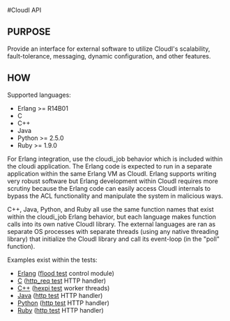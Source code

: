 #CloudI API

## PURPOSE

Provide an interface for external software to utilize CloudI's scalability,
fault-tolerance, messaging, dynamic configuration, and other features.

## HOW

Supported languages:

* Erlang >= R14B01
* C
* C++
* Java
* Python >= 2.5.0
* Ruby >= 1.9.0

For Erlang integration, use the cloudi_job behavior which is included within
the cloudi application.  The Erlang code is expected to run in a separate
application within the same Erlang VM as CloudI.  Erlang supports writing
very robust software but Erlang development within CloudI requires more
scrutiny because the Erlang code can easily access CloudI internals to
bypass the ACL functionality and manipulate the system in malicious ways.

C++, Java, Python, and Ruby all use the same function names that exist within
the cloudi_job Erlang behavior, but each language makes function calls into
its own native CloudI library.  The external languages are ran as separate
OS processes with separate threads (using any native threading library) that
initialize the CloudI library and call its event-loop (in the "poll" function).

Examples exist within the tests:

* [Erlang](https://github.com/okeuday/CloudI/blob/master/src/tests/flood/src/cloudi_job_flood.erl) ([flood test](https://github.com/okeuday/CloudI/blob/master/src/tests/flood/) control module)
* [C](https://github.com/okeuday/CloudI/blob/master/src/tests/http_req/c_src/main.c) ([http_req test](https://github.com/okeuday/CloudI/blob/master/src/tests/http_req/) HTTP handler)
* [C++](https://github.com/okeuday/CloudI/blob/master/src/tests/hexpi/cxx_src/main.cpp) ([hexpi test](https://github.com/okeuday/CloudI/blob/master/src/tests/hexpi/) worker threads)
* [Java](https://github.com/okeuday/CloudI/tree/master/src/tests/http/service/org/cloudi/tests/http) ([http test](https://github.com/okeuday/CloudI/blob/master/src/tests/http/) HTTP handler)
* [Python](https://github.com/okeuday/CloudI/blob/master/src/tests/http/service/service.py) ([http test](https://github.com/okeuday/CloudI/blob/master/src/tests/http/) HTTP handler)
* [Ruby](https://github.com/okeuday/CloudI/blob/master/src/tests/http/service/service.rb) ([http test](https://github.com/okeuday/CloudI/blob/master/src/tests/http/) HTTP handler)

